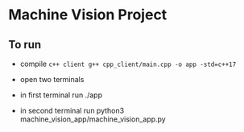# Machine Vision Project

## To run

* compile `c++ client g++ cpp_client/main.cpp -o app -std=c++17`

* open two terminals
* in first terminal run ./app
* in second terminal run python3 machine_vision_app/machine_vision_app.py
